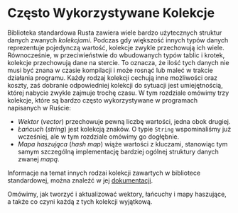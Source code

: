 <!-- # Common Collections -->
# Często Wykorzystywane Kolekcje

Biblioteka standardowa Rusta zawiera wiele bardzo użytecznych struktur danych zwanych *kolekcjami*.
Podczas gdy większość innych typów danych reprezentuje pojedynczą wartość, kolekcje zwykle przechowują ich wiele.
Równocześnie, w przeciwieństwie do wbudowanych typów tablic i krotek, kolekcje przechowują dane na stercie.
To oznacza, że ilość tych danych nie musi być znana w czasie kompilacji i może rosnąć lub maleć w trakcie działania programu.
Każdy rodzaj kolekcji cechują inne możliwości oraz koszty, zaś dobranie odpowiedniej kolekcji do sytuacji jest umiejętnością, której nabycie zwykle zajmuje trochę czasu.
W tym rozdziale omówimy trzy kolekcje, które są bardzo często wykorzystywane w programach napisanych w Ruście:

* *Wektor* (*vector*) przechowuje pewną liczbę wartości, jedna obok drugiej.
* *Łańcuch* (*string*) jest kolekcją znaków. O typie `String` wspominaliśmy już wcześniej, ale w tym rozdziale omówimy go dogłębnie.
* *Mapa haszująca* (*hash map*) wiąże wartości z kluczami, stanowiąc tym samym szczególną implementację bardziej ogólnej struktury danych zwanej *mapą*.

Informacje na temat innych rodzai kolekcji zawartych w bibliotece standardowej, można znaleźć w jej [dokumentacji][collections].

Omówimy, jak tworzyć i aktualizować wektory, łańcuchy i mapy haszujące, a także co czyni każdą z tych kolekcji wyjątkową.

[collections]: ../std/collections/index.html
